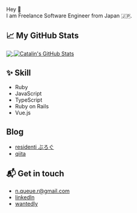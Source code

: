 Hey 👋  
I am Freelance Software Engineer from Japan 🇯🇵.

## &#x1f4c8; My GitHub Stats

<a href="https://github.com/residenti/residenti">
  <img align="center" src="https://github-readme-stats.vercel.app/api/top-langs/?username=residenti&hide=java,html&title_color=ffffff&text_color=c9cacc&icon_color=2bbc8a&bg_color=1d1f21" />
</a>

<a href="https://github.com/residenti/residenti">
  <img align="center" src="https://github-readme-stats.vercel.app/api?username=residenti&show_icons=true&line_height=27&count_private=true&title_color=ffffff&text_color=c9cacc&icon_color=2bbc8a&bg_color=1d1f21" alt="Catalin's GitHub Stats" />
</a>

## ✨ Skill

- Ruby
- JavaScript
- TypeScript
- Ruby on Rails
- Vue.js

## Blog

- [residenti ぶろぐ](https://residenti.github.io/)
- [qiita](https://qiita.com/residenti)

## 📬 Get in touch

- n.queue.r@gmail.com
- [linkedIn](https://www.linkedin.com/in/rintaro-nakamura/)
- [wantedly](https://www.wantedly.com/users/14837256)
